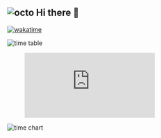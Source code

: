 ## ![octo](https://github.com/images/mona-whisper.gif) Hi there 👋  

[![wakatime](https://wakatime.com/badge/user/a70e5791-db6f-4368-aacc-0332a969bb3e.svg)](https://wakatime.com/@a70e5791-db6f-4368-aacc-0332a969bb3e)

![time table](https://wakatime.com/share/@a70e5791-db6f-4368-aacc-0332a969bb3e/c6761f22-d228-44b1-a350-ddf0a9aa0290.svg)

<figure><embed src="https://wakatime.com/share/@a70e5791-db6f-4368-aacc-0332a969bb3e/a48656bd-43e4-4e65-970f-21ece17c3c7c.svg"></embed></figure>

![time chart](https://wakatime.com/share/@a70e5791-db6f-4368-aacc-0332a969bb3e/a48656bd-43e4-4e65-970f-21ece17c3c7c.svg)

<!--
**SmileMachine/SmileMachine** is a ✨ _special_ ✨ repository because its `README.md` (this file) appears on your GitHub profile.

Here are some ideas to get you started:

- 🔭 I’m currently working on ...
- 🌱 I’m currently learning ...
- 👯 I’m looking to collaborate on ...
- 🤔 I’m looking for help with ...
- 💬 Ask me about ...
- 📫 How to reach me: ...
- 😄 Pronouns: ...
- ⚡ Fun fact: ...
-->

